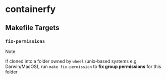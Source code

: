 # containerfy

## Makefile Targets

### `fix-permissions`

> [!NOTE]
> If cloned into a folder owned by `wheel` (unix-based systems e.g. Darwin/MacOS), run `make fix-permission` to **fix group permissions** for this folder
